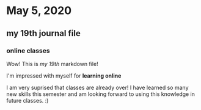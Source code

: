 # May 5, 2020

## my 19th journal file

### online classes

Wow! This is *my 19th* markdown file! 

I'm impressed with myself for **learning online**

I am very suprised that classes are already over! I have learned so many new skills this semester and am looking forward to using this knowledge in future classes. :) 